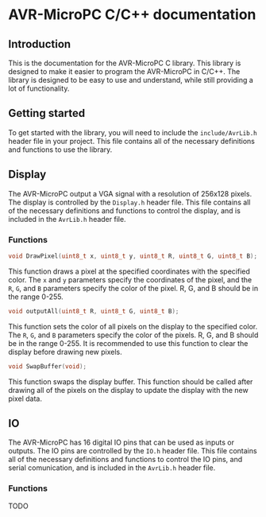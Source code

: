 # AVR-MicroPC C/C++ documentation

## Introduction
This is the documentation for the AVR-MicroPC C library. This library is designed to make it easier to program the AVR-MicroPC in C/C++. The library is designed to be easy to use and understand, while still providing a lot of functionality.

## Getting started
To get started with the library, you will need to include the `include/AvrLib.h` header file in your project. This file contains all of the necessary definitions and functions to use the library.

## Display

The AVR-MicroPC output a VGA signal with a resolution of 256x128 pixels. The display is controlled by the `Display.h` header file. This file contains all of the necessary definitions and functions to control the display, and is included in the `AvrLib.h` header file.

### Functions

```c
void DrawPixel(uint8_t x, uint8_t y, uint8_t R, uint8_t G, uint8_t B);
```
This function draws a pixel at the specified coordinates with the specified color. The `x` and `y` parameters specify the coordinates of the pixel, and the `R`, `G`, and `B` parameters specify the color of the pixel. R, G, and B should be in the range 0-255.

```c
void outputAll(uint8_t R, uint8_t G, uint8_t B);
```
This function sets the color of all pixels on the display to the specified color. The `R`, `G`, and `B` parameters specify the color of the pixels. R, G, and B should be in the range 0-255. It is recommended to use this function to clear the display before drawing new pixels.

```c
void SwapBuffer(void);
```
This function swaps the display buffer. This function should be called after drawing all of the pixels on the display to update the display with the new pixel data.

## IO
The AVR-MicroPC has 16 digital IO pins that can be used as inputs or outputs. The IO pins are controlled by the `IO.h` header file. This file contains all of the necessary definitions and functions to control the IO pins, and serial comunication, and is included in the `AvrLib.h` header file.

### Functions

TODO